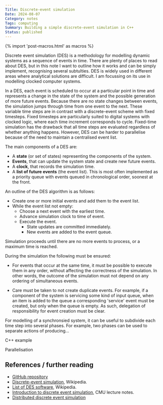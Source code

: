 ```yaml
---
Title: Discrete-event simulation
Date: 2024-08-07
Category: notes
Tags: computing
Summary: Building a simple discrete-event simulation in C++
Status: published
---
```


{% import 'post-macros.html' as macros %}

Discrete event simulation (DES) is a methodology for modelling dynamic systems
as a sequence of events in time. There are plenty of places to read about DES,
but in this note I want to outline how it works and can be simply implement,
recognising several subtulties. DES is widely used in different areas where
analytical solutions are difficult. I am focussing on its use in modelling
clocked computer systems.

In a DES, each event is scheduled to occur at a particular point in time and
represents a change in the state of the system and the possible generation of
more future events. Because there are no state changes between events, the
simulation jumps through time from one event to the next. These variable time
steps are in contrast with a discrete-event scheme with fixed timesteps. Fixed
timesteps are particularly suited to digital systems with clocked logic, where
each time increment corresponds to cycle. Fixed-time simulation has the
drawback that all time steps are evaluated regardless of whether anything
happens. However, DES can be harder to parallelise because of the need to
maintain a centralised event list.

The main components of a DES are:

- A **state** (or set of states) representing the components of the system.
- **Events**, that can update the system state and create new future events.
- A **clock**, that records the simulation time.
- A **list of future events** (the event list). This is most often implemented
  as a priority queue with events queued in chronological order, soonest at
  the front.

An outline of the DES algorithm is as follows:

- Create one or more initial events and add them to the event list.
- While the event list not empty:
  * Choose a next event with the earliest time.
  * Advance simulation clock to time of event.
  * Execute the event.
    - State updates are committed immediately.
    - New events are added to the event queue.

Simulation proceeds until there are no more events to process, or a maximum
time is reached.

During the simulation the following must be ensured:

- For events that occur at the same time, it must be possible to execute them
  in any order, without affecting the correctness of the simulation. In other
  words, the outcome of the simulation must not depend on any ordering of
  simultaneous events.

- Care must be taken to not create duplicate events. For example, if a
  component of the system is servicing some kind of input queue, when an item
  is added to the queue a corresponding 'service' event must be created, but only
  when the queue is empty. As such, delegation of responsibility for event
  creation must be clear.

For modelling of a synchronsied system, it can be useful to subdivide each time
step into several phases. For example, two phases can be used to separate
actions of producing...

C++ example

Parallelisation



## References / further reading

- [GitHub repository](https://github.com/jameshanlon/discrete-event-simulator)
- [Discrete-event simulation](https://en.wikipedia.org/wiki/Discrete-event_simulation), Wikipedia.
- [List of DES software](https://en.wikipedia.org/wiki/List_of_discrete_event_simulation_software), Wikipedia.
- [Introduction to discrete event simulation](https://www.cs.cmu.edu/~music/cmsip/readings/intro-discrete-event-sim.html), CMU lecture notes.
- [Distributed discrete event simulation](https://dl.acm.org/doi/pdf/10.1145/6462.6485)

